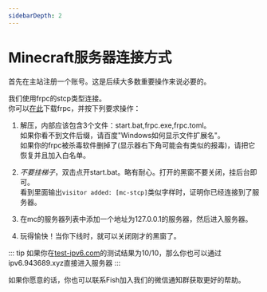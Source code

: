 ```yaml
---
sidebarDepth: 2
---
```

# Minecraft服务器连接方式

<!--## 地址
我们使用Java版1.17.1。如果你想要访问我们的服务端，你可以使用下方列表中任意一个加入我们的服务器。
- ~~xiyu.943689.top(最慢，最不稳定)~~在240315被删除
- ay.943689.xyz
- ay.943689.top
- ipv6.943689.xyz(理论最快，但需要ipv6)-->
<!--由于更改了连接方式，地址已被弃用-->

首先在主站注册一个账号。这是后续大多数重要操作来说必要的。

我们使用frpc的stcp类型连接。  
你可以[在此](/pardon/download.php)下载frpc，并按下列要求操作：


1. 解压，内部应该包含3个文件：start.bat,frpc.exe,frpc.toml。  
如果你看不到文件后缀，请百度"Windows如何显示文件扩展名"。  
如果你的frpc被杀毒软件删掉了(显示器右下角可能会有类似的报毒)，请把它恢复并且加入白名单。

<!--2. (使用你喜欢的程序比如记事本)打开frpc.toml。你需要修改其中的第5,6行内容。
```
serverAddr = "**.**.**.**"
serverPort = ****
auth.token = "aaaaaaa"
loginFailExit = false
user = "<更改这里>"
metadatas.token = "<更改这里>"
```
你可以从[这里](/pardon/getuser.php)获取这两个值，它们分别对应frpuser和frptoken。  
需要你先在主站注册一个账号，然后[留言](/issue)，附上你的主站用户名以及想要的user和token，可以随便写。  
当你在前面的链接中看到你的user和token时，说明你的账号已经被注册到frp中，可以使用上面的方法来正常使用。  
或者你可以**临时**使用这个账号(后期可能删除)
```
user = "pub"  
metadatas.token = "pubtest"
```-->
2. *不要挂梯子*，双击点开start.bat。略有耐心。打开的黑窗不要关闭，挂后台即可。  
看到里面输出`visitor added: [mc-stcp]`类似字样时，证明你已经连接到了服务器。

3. 在mc的服务器列表中添加一个地址为127.0.0.1的服务器，然后进入服务器。

4. 玩得愉快！当你下线时，就可以关闭刚才的黑窗了。



::: tip
如果你在[test-ipv6.com](https://test-ipv6.com)的测试结果为10/10，那么你也可以通过ipv6.943689.xyz直接进入服务器
:::

如果你愿意的话，你也可以联系Fish加入我们的微信通知群获取更好的帮助。
